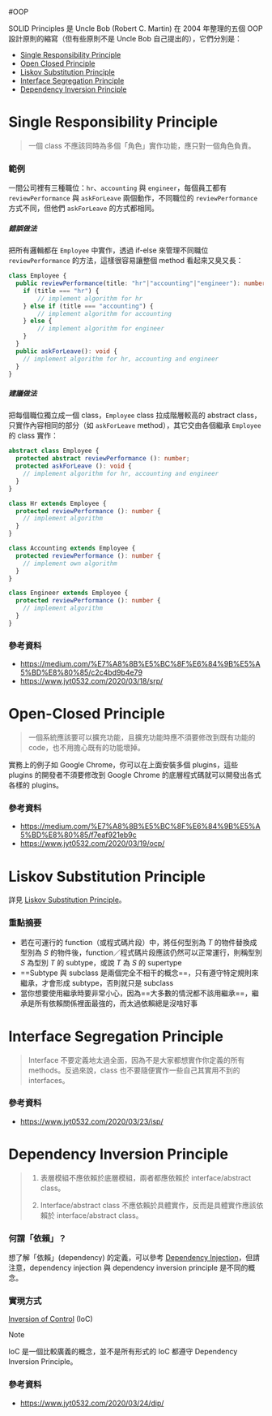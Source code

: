 #OOP 

SOLID Principles 是 Uncle Bob (Robert C. Martin) 在 2004 年整理的五個 OOP 設計原則的縮寫（但有些原則不是 Uncle Bob 自己提出的），它們分別是：

- [Single Responsibility Principle](<#Single Responsibility Principle>)
- [Open Closed Principle](<#Open Closed Principle>)
- [Liskov Substitution Principle](<#Liskov Substitution Principle>)
- [Interface Segregation Principle](<#Interface Segregation Principle>)
- [Dependency Inversion Principle](<#Dependency Iversion Principle>)

# Single Responsibility Principle

>一個 class 不應該同時為多個「角色」實作功能，應只對一個角色負責。

### 範例

一間公司裡有三種職位：`hr`、`accounting` 與 `engineer`，每個員工都有 `reviewPerformance` 與 `askForLeave` 兩個動作，不同職位的 `reviewPerformance` 方式不同，但他們 `askForLeave` 的方式都相同。

##### 錯誤做法

把所有邏輯都在 `Employee` 中實作，透過 if-else 來管理不同職位 `reviewPerformance` 的方法，這樣很容易讓整個 method 看起來又臭又長：

```TypeScript
class Employee {
  public reviewPerformance(title: "hr"|"accounting"|"engineer"): number {
    if (title === "hr") {
        // implement algorithm for hr
    } else if (title === "accounting") {
        // implement algorithm for accounting
    } else {
        // implement algorithm for engineer
    }
  }
  public askForLeave(): void {
    // implement algorithm for hr, accounting and engineer
  }
}
```

##### 建議做法

把每個職位獨立成一個 class，`Employee` class 拉成階層較高的 abstract class，只實作內容相同的部分（如 `askForLeave` method），其它交由各個繼承 `Employee` 的 class 實作：

```TypeScript
abstract class Employee {
  protected abstract reviewPerformance (): number;
  protected askForLeave (): void {
    // implement algorithm for hr, accounting and engineer
  }
}

class Hr extends Employee {
  protected reviewPerformance (): number {
    // implement algorithm
  }
}

class Accounting extends Employee {
  protected reviewPerformance (): number {
    // implement own algorithm
  }
}

class Engineer extends Employee {
  protected reviewPerformance (): number {
    // implement algorithm
  }
}
```

### 參考資料

- <https://medium.com/%E7%A8%8B%E5%BC%8F%E6%84%9B%E5%A5%BD%E8%80%85/c2c4bd9b4e79>
- <https://www.jyt0532.com/2020/03/18/srp/>

# Open-Closed Principle

>一個系統應該要可以擴充功能，且擴充功能時應不須要修改到既有功能的 code，也不用擔心既有的功能壞掉。

實務上的例子如 Google Chrome，你可以在上面安裝多個 plugins，這些 plugins 的開發者不須要修改到 Google Chrome 的底層程式碼就可以開發出各式各樣的 plugins。

### 參考資料

- <https://medium.com/%E7%A8%8B%E5%BC%8F%E6%84%9B%E5%A5%BD%E8%80%85/f7eaf921eb9c>
- <https://www.jyt0532.com/2020/03/19/ocp/>

# Liskov Substitution Principle

詳見 [Liskov Substitution Principle](</Programming Language/Liskov Substitution Principle.md>)。

### 重點摘要

- 若在可運行的 function（或程式碼片段）中，將任何型別為 $T$ 的物件替換成型別為 $S$ 的物件後，function／程式碼片段應該仍然可以正常運行，則稱型別 $S$ 為型別 $T$ 的 subtype，或說 $T$ 為 $S$ 的 supertype
- ==Subtype 與 subclass 是兩個完全不相干的概念==，只有遵守特定規則來繼承，才會形成 subtype，否則就只是 subclass
- 當你想要使用繼承時要非常小心，因為==大多數的情況都不該用繼承==，繼承是所有依賴關係裡面最強的，而太過依賴總是沒啥好事

# Interface Segregation Principle

>Interface 不要定義地太過全面，因為不是大家都想實作你定義的所有 methods。反過來說，class 也不要隨便實作一些自己其實用不到的 interfaces。

### 參考資料

- <https://www.jyt0532.com/2020/03/23/isp/>

# Dependency Inversion Principle

>1. 表層模組不應依賴於底層模組，兩者都應依賴於 interface/abstract class。
>
>2. Interface/abstract class 不應依賴於具體實作，反而是具體實作應該依賴於 interface/abstract class。

### 何謂「依賴」？

想了解「依賴」(dependency) 的定義，可以參考 [Dependency Injection](</Programming Language/Dependency Injection.md>)，但請注意，dependency injection 與 dependency inversion principle 是不同的概念。

### 實現方式

[Inversion of Control](</Programming Language/Inversion of Control.md>) (IoC)

>[!Note]
>IoC 是一個比較廣義的概念，並不是所有形式的 IoC 都遵守 Dependency Inversion Principle。

### 參考資料

- <https://www.jyt0532.com/2020/03/24/dip/>
